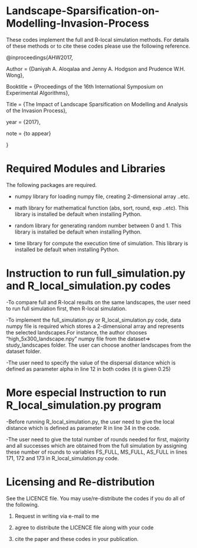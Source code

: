 # Landscape-Sparsification-on-Modelling-Invasion-Process

These codes implement the full and R-local simulation methods. For details of these methods or to cite these codes please use the following reference.

@inproceedings{AHW2017,

Author = {Daniyah A. Aloqalaa and Jenny A. Hodgson and Prudence W.H. Wong},

Booktitle = {Proceedings of the 16th International Symposium on Experimental Algorithms},

Title = {The Impact of Landscape Sparsification on Modelling and Analysis of the Invasion Process},

year = {2017},

note = {to appear}

}
# Required Modules and Libraries
The following packages are required.

- numpy library for loading numpy file, creating 2-dimensional array ..etc.  

- math library for mathematical function (abs, sort, round, exp ..etc). This library is installed be default when installing Python.

- random library for generating random number between 0 and 1. This library is installed be default when installing Python.

- time library for compute the execution time of simulation. This library is installed be default when installing Python.
# Instruction to run full_simulation.py and R_local_simulation.py codes

-To compare full and R-local results on the same landscapes, the user need to run full simulation first, then R-local simulation. 

-To implement the full_simulation.py or R_local_simulation.py code, data numpy file is required which stores a 2-dimensional array and represents the selected landscapes.For instance, the author chooses “high_5x300_landscape.npy” numpy file from the dataset=> study_landscapes folder. The user can choose another landscapes from the dataset folder.

-The user need to specify the value of the dispersal distance which is defined as parameter alpha in line 12 in both codes (it is given 0.25)

# More especial Instruction to run R_local_simulation.py program 

-Before running R_local_simulation.py, the user need to give the local distance which is defined as parameter R in line 34 in the code.
 
-The user need to give the total number of rounds needed for first, majority and all successes which are obtained from the full simulation by assigning these number of rounds to variables FS_FULL, MS_FULL, AS_FULL in lines 171, 172 and 173 in R_local_simulation.py code. 


# Licensing and Re-distribution
See the LICENCE file. You may use/re-distribute the codes if you do all of the following.

1. Request in writing via e-mail to me

2. agree to distribute the LICENCE file along with your code

3. cite the paper and these codes in your publication.
